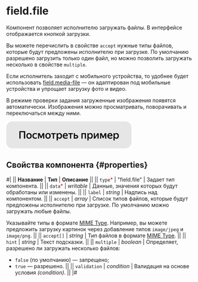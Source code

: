 # field.file

Компонент позволяет исполнителю загружать файлы. В интерфейсе отображается кнопкой загрузки.

Вы можете перечислить в свойстве `accept` нужные типы файлов, которые будут предложены исполнителю при загрузке. По умолчанию разрешено загрузить только один файл, но можно позволить загружать несколько в свойстве `multiple`.

Если исполнитель заходит с мобильного устройства, то удобнее будет использовать [field.media-file](field.media-file.md) — он адаптирован под мобильные устройства и упрощает загрузку фото и видео.

В режиме проверки задания загруженные изображения появятся автоматически. Изображения можно просматривать, поворачивать и переключаться между ними.

[![](../_images/buttons/view-example.svg)](https://clck.ru/S667r)

## Свойства компонента {#properties}

#|
|| **Название** | **Тип** | **Описание** ||
|| `type`<span style="color: red">\*</span> | "field.file" | Задает тип компонента. ||
|| `data`<span style="color: red">\*</span> | _writable_ | Данные, значения которых будут обработаны или изменены. ||
|| `label` | _string_ | Надпись над компонентом. ||
|| `accept` | _array_ | Список типов файлов, которые будут предложены исполнителю при загрузке. По умолчанию можно загружать любые файлы.

Указывайте типы в формате [MIME Type](https://developer.mozilla.org/en-US/docs/Web/HTTP/Basics_of_HTTP/MIME_types). Например, вы можете предложить загрузку картинок через добавление типов `image/jpeg` и `image/png`. ||
|| `accept[]` | _string_ | Тип файлов в формате [MIME Type](https://developer.mozilla.org/en-US/docs/Web/HTTP/Basics_of_HTTP/MIME_types). ||
|| `hint` | _string_ | Текст подсказки. ||
|| `multiple` | _boolean_ | Определяет, разрешено ли загружать несколько файлов:

- `false` (по умолчанию) — запрещено;
- `true` — разрешено. ||
  || `validation` | _condition_ | Валидация на основе условия _(condition)_. ||
  |#
